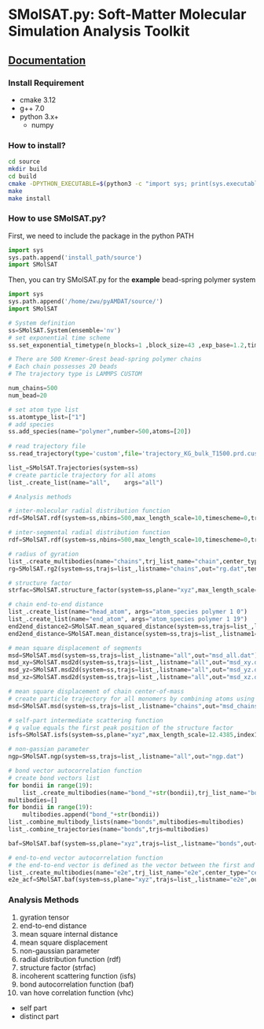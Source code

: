 # SMolSAT.py: Soft-Matter Molecular Simulation Analysis Toolkit

## [Documentation](https://zhenghaowu.notion.site/SMolSAT-py-ba41b0ef45404db6aa1ef6bb518af701)

### Install Requirement
* cmake 3.12
* g++ 7.0 
* python 3.x+
   * numpy
  
  
### How to install?
```bash
cd source
mkdir build
cd build
cmake -DPYTHON_EXECUTABLE=$(python3 -c "import sys; print(sys.executable)") ../.
make
make install
```

### How to use SMolSAT.py?
First, we need to include the package in the python PATH
```python
import sys
sys.path.append('install_path/source')
import SMolSAT
```

Then, you can try SMolSAT.py for the **example** bead-spring polymer system
```python
import sys
sys.path.append('/home/zwu/pyAMDAT/source/')
import SMolSAT

# System definition
ss=SMolSAT.System(ensemble='nv')
# set exponential time scheme
ss.set_exponential_timetype(n_blocks=1 ,block_size=43 ,exp_base=1.2,time_unit=0.01)

# There are 500 Kremer-Grest bead-spring polymer chains
# Each chain possesses 20 beads
# The trajectory type is LAMMPS CUSTOM

num_chains=500
num_bead=20

# set atom type list
ss.atomtype_list=["1"]
# add species
ss.add_species(name="polymer",number=500,atoms=[20])
    
# read trajectory file
ss.read_trajectory(type='custom',file='trajectory_KG_bulk_T1500.prd.custom')

list_=SMolSAT.Trajectories(system=ss)
# create particle trajectory for all atoms
list_.create_list(name="all",    args="all")

# Analysis methods

# inter-molecular radial distribution function
rdf=SMolSAT.rdf(system=ss,nbins=500,max_length_scale=10,timescheme=0,trajs=list_,listname="all",out="rdf_interMole.dat",is_inter=True)

# inter-segmental radial distribution function
rdf=SMolSAT.rdf(system=ss,nbins=500,max_length_scale=10,timescheme=0,trajs=list_,listname="all",out="rdf.dat",is_inter=False)

# radius of gyration
list_.create_multibodies(name="chains",trj_list_name="chain",center_type="centroid", args="all_molecule")
rg=SMolSAT.rg2(system=ss,trajs=list_,listname="chains",out="rg.dat",tensor=True) # argmument tensor enables calculations of gyration tensor out file is out+"tensor"

# structure factor
strfac=SMolSAT.structure_factor(system=ss,plane="xyz",max_length_scale=0,timescheme=0,trajs=list_,listname="all",out="strfac.dat")

# chain end-to-end distance
list_.create_list(name="head_atom", args="atom_species polymer 1 0")
list_.create_list(name="end_atom", args="atom_species polymer 1 19")
end2end_distance2=SMolSAT.mean_squared_distance(system=ss,trajs=list_,listname1="head_atom",listname2="end_atom",out="end2end2.dat",in_mole=True)
end2end_distance=SMolSAT.mean_distance(system=ss,trajs=list_,listname1="head_atom",listname2="end_atom",out="end2end.dat",in_mole=True)

# mean square displacement of segments
msd=SMolSAT.msd(system=ss,trajs=list_,listname="all",out="msd_all.dat")
msd_xy=SMolSAT.msd2d(system=ss,trajs=list_,listname="all",out="msd_xy.dat",plane="xy")
msd_yz=SMolSAT.msd2d(system=ss,trajs=list_,listname="all",out="msd_yz.dat",plane="yz")
msd_xz=SMolSAT.msd2d(system=ss,trajs=list_,listname="all",out="msd_xz.dat",plane="xz")

# mean square displacement of chain center-of-mass
# create particle trajectory for all monomers by combining atoms using geometric centroid method
msd=SMolSAT.msd(system=ss,trajs=list_,listname="chains",out="msd_chains.dat")

# self-part intermediate scattering function
# q value equals the first peak position of the structure factor
isfs=SMolSAT.isfs(system=ss,plane="xyz",max_length_scale=12.4385,index1=26,index2=26,timescheme=0,trajs=list_,listname="all",out="isfs.dat")

# non-gassian parameter
ngp=SMolSAT.ngp(system=ss,trajs=list_,listname="all",out="ngp.dat")

# bond vector autocorrelation function
# create bond vectors list
for bondii in range(19):
    list_.create_multibodies(name="bond_"+str(bondii),trj_list_name="bond",center_type="centroid", args="species_atomlist polymer 1 "+str(bondii)+" 1 "+str(bondii+1))
multibodies=[]
for bondii in range(19):
    multibodies.append("bond_"+str(bondii))
list_.combine_multibody_lists(name="bonds",multibodies=multibodies)
list_.combine_trajectories(name="bonds",trjs=multibodies)

baf=SMolSAT.baf(system=ss,plane="xyz",trajs=list_,listname="bonds",out="baf.dat")

# end-to-end vector autocorrelation function
# the end-to-end vector is defined as the vector between the first and end beads of a single polymer chain
list_.create_multibodies(name="e2e",trj_list_name="e2e",center_type="centroid", args="species_atomlist polymer 1 0 1 19")
e2e_acf=SMolSAT.baf(system=ss,plane="xyz",trajs=list_,listname="e2e",out="e2e_acf.dat")
```
### Analysis Methods
1. gyration tensor
2. end-to-end distance
3. mean square internal distance
4. mean square displacement
5. non-gaussian parameter
6. radial distribution function (rdf)
7. structure factor (strfac)
8. incoherent scattering function (isfs)
9. bond autocorrelation function (baf)
10. van hove correlation function (vhc)
   * self part
   * distinct part
